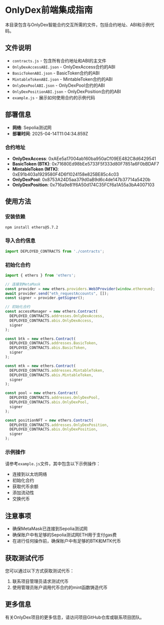 # OnlyDex前端集成指南

本目录包含与OnlyDex智能合约交互所需的文件，包括合约地址、ABI和示例代码。

## 文件说明

- `contracts.js` - 包含所有合约地址和ABI的主文件
- `OnlyDexAccessABI.json` - OnlyDexAccess合约的ABI
- `BasicTokenABI.json` - BasicToken合约的ABI
- `MintableTokenABI.json` - MintableToken合约的ABI
- `OnlyDexPoolABI.json` - OnlyDexPool合约的ABI
- `OnlyDexPositionABI.json` - OnlyDexPosition合约的ABI
- `example.js` - 展示如何使用合约的示例代码

## 部署信息

- **网络**: Sepolia测试网
- **部署时间**: 2025-04-14T11:04:34.859Z

### 合约地址

- **OnlyDexAccess**: 0xAEe5a17004ab160ba950aCf09EE482C8d6429541
- **BasicToken (BTK)**: 0x71680Ed98bEe5733F5f333d80F7851a6F0bBDAF7
- **MintableToken (MTK)**: 0xE91b403a1929580F4D6f1024158e825BE85c4c03
- **OnlyDexPool**: 0x8753A24D5aa379d0aB9d6c4de147b37714a5420b
- **OnlyDexPosition**: 0x716a9e81f6A50d174C35FCf6a1A55a3bA4007103

## 使用方法

### 安装依赖

```bash
npm install ethers@5.7.2
```

### 导入合约信息

```javascript
import DEPLOYED_CONTRACTS from './contracts';
```

### 初始化合约

```javascript
import { ethers } from 'ethers';

// 连接到MetaMask
const provider = new ethers.providers.Web3Provider(window.ethereum);
await provider.send("eth_requestAccounts", []);
const signer = provider.getSigner();

// 初始化合约
const accessManager = new ethers.Contract(
  DEPLOYED_CONTRACTS.addresses.OnlyDexAccess,
  DEPLOYED_CONTRACTS.abis.OnlyDexAccess,
  signer
);

const btk = new ethers.Contract(
  DEPLOYED_CONTRACTS.addresses.BasicToken,
  DEPLOYED_CONTRACTS.abis.BasicToken,
  signer
);

const mtk = new ethers.Contract(
  DEPLOYED_CONTRACTS.addresses.MintableToken,
  DEPLOYED_CONTRACTS.abis.MintableToken,
  signer
);

const pool = new ethers.Contract(
  DEPLOYED_CONTRACTS.addresses.OnlyDexPool,
  DEPLOYED_CONTRACTS.abis.OnlyDexPool,
  signer
);

const positionNFT = new ethers.Contract(
  DEPLOYED_CONTRACTS.addresses.OnlyDexPosition,
  DEPLOYED_CONTRACTS.abis.OnlyDexPosition,
  signer
);
```

### 示例操作

请参考`example.js`文件，其中包含以下示例操作：

- 连接到以太坊网络
- 初始化合约
- 获取代币余额
- 添加流动性
- 交换代币

## 注意事项

- 确保MetaMask已连接到Sepolia测试网
- 确保账户中有足够的Sepolia测试网ETH用于支付gas费
- 在进行任何操作前，确保账户中有足够的BTK和MTK代币

## 获取测试代币

您可以通过以下方式获取测试代币：

1. 联系项目管理员请求测试代币
2. 使用管理员账户调用代币合约的mint函数铸造代币

## 更多信息

有关OnlyDex项目的更多信息，请访问项目GitHub仓库或联系项目团队。
